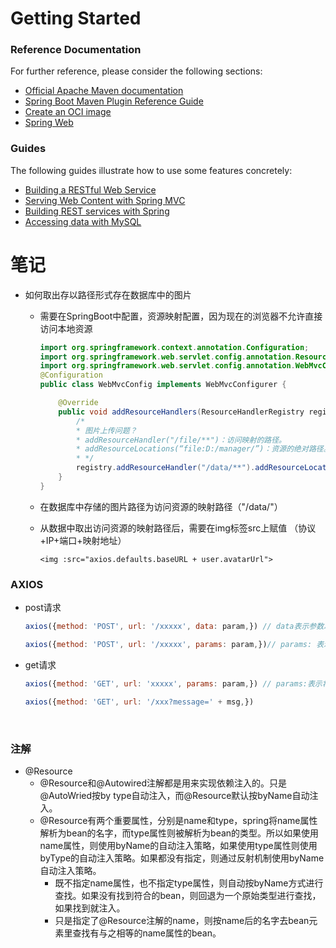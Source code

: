 # Getting Started

### Reference Documentation
For further reference, please consider the following sections:

* [Official Apache Maven documentation](https://maven.apache.org/guides/index.html)
* [Spring Boot Maven Plugin Reference Guide](https://docs.spring.io/spring-boot/docs/3.1.0-SNAPSHOT/maven-plugin/reference/html/)
* [Create an OCI image](https://docs.spring.io/spring-boot/docs/3.1.0-SNAPSHOT/maven-plugin/reference/html/#build-image)
* [Spring Web](https://docs.spring.io/spring-boot/docs/3.1.0-SNAPSHOT/reference/htmlsingle/#web)

### Guides
The following guides illustrate how to use some features concretely:

* [Building a RESTful Web Service](https://spring.io/guides/gs/rest-service/)
* [Serving Web Content with Spring MVC](https://spring.io/guides/gs/serving-web-content/)
* [Building REST services with Spring](https://spring.io/guides/tutorials/rest/)
* [Accessing data with MySQL](https://spring.io/guides/gs/accessing-data-mysql/)

# 笔记

- 如何取出存以路径形式存在数据库中的图片

  - 需要在SpringBoot中配置，资源映射配置，因为现在的浏览器不允许直接访问本地资源

    ```java
    import org.springframework.context.annotation.Configuration;
    import org.springframework.web.servlet.config.annotation.ResourceHandlerRegistry;
    import org.springframework.web.servlet.config.annotation.WebMvcConfigurer;
    @Configuration
    public class WebMvcConfig implements WebMvcConfigurer {
    
        @Override
        public void addResourceHandlers(ResourceHandlerRegistry registry) {
            /*
            * 图片上传问题？
            * addResourceHandler("/file/**")：访问映射的路径。
            * addResourceLocations(“file:D:/manager/”)：资源的绝对路径。
            * */
            registry.addResourceHandler("/data/**").addResourceLocations("file:E:/Java/data/");
        }
    }
    ```

  - 在数据库中存储的图片路径为访问资源的映射路径（"/data/"）

  - 从数据中取出访问资源的映射路径后，需要在img标签src上赋值 （协议+IP+端口+映射地址）

    ```vue
    <img :src="axios.defaults.baseURL + user.avatarUrl">
    ```

### AXIOS

- post请求

  ```javascript
  axios({method: 'POST', url: '/xxxxx', data: param,}) // data表示参数以对象的形式进行传递
  
  axios({method: 'POST', url: '/xxxxx', params: param,})// params: 表示参数拼接到url地址上(即query的形式)
  ```

- get请求

  ```javascript
  axios({method: 'GET', url: 'xxxxx', params: param,}) // params:表示将参数拼接到路径上。
  
  axios({method: 'GET', url: '/xxx?message=' + msg,})
  ```

  

​		

### 注解

- @Resource
  - @Resource和@Autowired注解都是用来实现依赖注入的。只是@AutoWried按by type自动注入，而@Resource默认按byName自动注入。
  - @Resource有两个重要属性，分别是name和type，spring将name属性解析为bean的名字，而type属性则被解析为bean的类型。所以如果使用name属性，则使用byName的自动注入策略，如果使用type属性则使用byType的自动注入策略。如果都没有指定，则通过反射机制使用byName自动注入策略。
    - 既不指定name属性，也不指定type属性，则自动按byName方式进行查找。如果没有找到符合的bean，则回退为一个原始类型进行查找，如果找到就注入。
    - 只是指定了@Resource注解的name，则按name后的名字去bean元素里查找有与之相等的name属性的bean。
